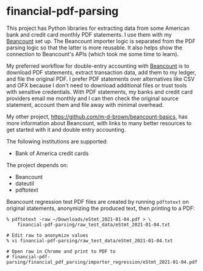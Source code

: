 # financial-pdf-parsing

This project has Python libraries for extracting data from some American
bank and credit card monthly PDF statements. I use them with my
[Beancount](https://github.com/beancount/beancount) set up. The Beancount
importer logic is separated from the PDF parsing logic so that the latter is
more reusable. It also helps show the connection to Beancount's APIs (which
took me some time to learn).

My preferred workflow for double-entry accounting with
[Beancount](https://github.com/beancount/beancount) is to download PDF
statements, extract transaction data, add them to my ledger, and file the
original PDF. I prefer PDF statements over alternatives like CSV and OFX
because I don't need to download additional files or trust tools with sensitive
credentials. With PDF statements, my banks and credit card providers email me
monthly and I can then check the original source statement, account them and
file away with minimal overhead.

My other project, https://github.com/m-d-brown/beancount-basics, has
more information about Beancount, with links to many better resources to
get started with it and double entry accounting.

The following institutions are supported:

* Bank of America credit cards

The project depends on:

* Beancount
* dateutil
* pdftotext

Beancount regression test PDF files are created by running `pdftotext` on
original statements, anonymizing the produced text, then printing to a PDF:

```console
% pdftotext -raw ~/Downloads/eStmt_2021-01-04.pdf > \
    financial-pdf-parsing/raw_test_data/eStmt_2021-01-04.txt

# Edit raw to anonymize values
% vi financial-pdf-parsing/raw_test_data/eStmt_2021-01-04.txt

# Open raw in Chrome and print to PDF to
# financial-pdf-parsing/financial_pdf_parsing/importer_regression/eStmt_2021-01-04.pdf
```
